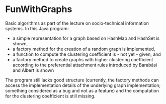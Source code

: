 # FunWithGraphs

Basic algorithms as part of the lecture on socio-technical information systems. In this Java program:

- a simple representation for a graph based on HashMap and HashSet is shown,
- a factory method for the creation of a random graph is implemented,
- a function to compute the clustering coefficient is - not yet - given, and
- a factory method to create graphs with higher clustering coefficient according to the preferential attachment rules introduced by Barabási and Albert is shown

The program still lacks good structure (currently, the factory methods can access the implementation details of the underlying graph implementation; something considered as a bug and
not as a feature) and the computation for the clustering coefficient is still missing.
